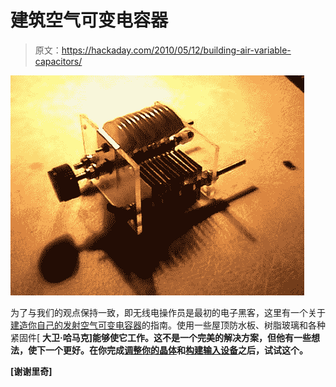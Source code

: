 # 建筑空气可变电容器

> 原文：<https://hackaday.com/2010/05/12/building-air-variable-capacitors/>

![](img/9818a784f2e73b9175b5e54a43697218.png "diy-variable-capacitor")

为了与我们的观点保持一致，即无线电操作员是最初的电子黑客，这里有一个关于[建造你自己的发射空气可变电容器](http://www.eham.net/articles/5217)的指南。使用一些屋顶防水板、树脂玻璃和各种紧固件[ ****大卫·哈马克]能够使它工作。这不是一个完美的解决方案，但他有一些想法，使下一个更好。在你完成[调整你的晶体](http://hackaday.com/2010/05/10/hack-your-crystals-frequency/)和[构建输入设备](http://hackaday.com/2010/.../two-input-devices-made-with-common-items/)之后，试试这个。****

 ****[谢谢里奇]****